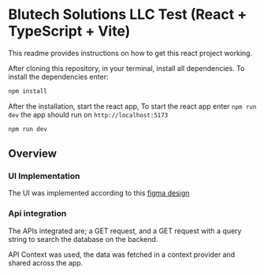 # Blutech Solutions LLC Test (React + TypeScript + Vite)

This readme provides  instructions on how to get this react project working.

After cloning this repository, in your terminal, install all dependencies. To install the dependencies enter:
```js
npm install
```

After the installation, start the react app, To start the react app enter `npm run dev` the app should run on `http://localhost:5173`
```js
npm run dev
````

## Overview

### UI Implementation
The UI was implemented according to this [figma design](https://www.figma.com/design/5YoDO1EKuVGMJK77g2CY43/Blutech-solution?node-id=425-359&t=fCesi5WRWJUPge5L-0) 

### Api integration
The APIs integrated are; a GET request, and a GET request with a query string to search the database on the backend.

API Context was used, the data was fetched in a context provider and shared across the app.
